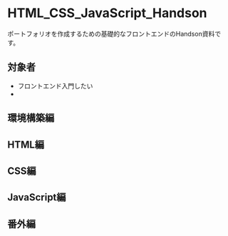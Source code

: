 # HTML_CSS_JavaScript_Handson
ポートフォリオを作成するための基礎的なフロントエンドのHandson資料です。  

## 対象者
- フロントエンド入門したい
- 

## 環境構築編


## HTML編


## CSS編


## JavaScript編


## 番外編



